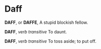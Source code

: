 # Daff

**DAFF**, or **DAFFE**, A stupid blockish fellow.

**DAFF**, _verb transitive_ To daunt.

**DAFF**, _verb transitive_ To toss aside; to put off.